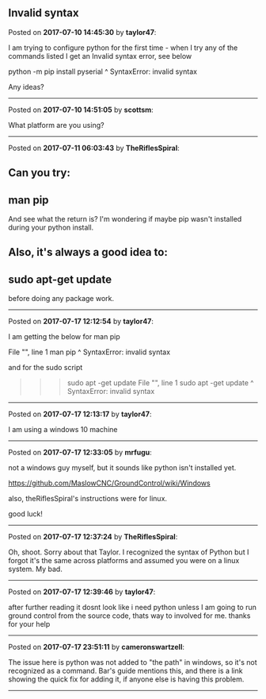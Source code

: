 ## Invalid  syntax
Posted on **2017-07-10 14:45:30** by **taylor47**:

I am trying to configure python for the first time - when I try any of the commands listed I get an Invalid syntax error, see below

 python -m pip install pyserial
                ^
SyntaxError: invalid syntax

Any ideas?

---

Posted on **2017-07-10 14:51:05** by **scottsm**:

What platform are you using?

---

Posted on **2017-07-11 06:03:43** by **TheRiflesSpiral**:

Can you try:
---
man pip
---
And see what the return is? I'm wondering if maybe pip wasn't installed during your python install.

Also, it's always a good idea to:
---
sudo apt-get update
---
before doing any package work.

---

Posted on **2017-07-17 12:12:54** by **taylor47**:

I am getting the below for man pip

  File "<stdin>", line 1
    man pip
          ^
SyntaxError: invalid syntax

and for the sudo script 

>>> sudo apt -get update
  File "<stdin>", line 1
    sudo apt -get update
           ^
SyntaxError: invalid syntax

---

Posted on **2017-07-17 12:13:17** by **taylor47**:

I am using a windows 10 machine

---

Posted on **2017-07-17 12:33:05** by **mrfugu**:

not a windows guy myself, but  it sounds like python isn't installed yet. 

https://github.com/MaslowCNC/GroundControl/wiki/Windows  

also, theRiflesSpiral's instructions were for linux. 

good luck!

---

Posted on **2017-07-17 12:37:24** by **TheRiflesSpiral**:

Oh, shoot. Sorry about that Taylor. I recognized the syntax of Python but I forgot it's the same across platforms and assumed you were on a linux system. My bad.

---

Posted on **2017-07-17 12:39:46** by **taylor47**:

after further reading it dosnt look like i need python unless I am going to run ground control from the source code, thats way to involved for me. thanks for your help

---

Posted on **2017-07-17 23:51:11** by **cameronswartzell**:

The issue here is python was not added to "the path" in windows, so it's not recognized as a command. Bar's guide mentions this, and there is a link showing the quick fix for adding it, if anyone else is having this problem.

---


